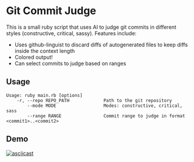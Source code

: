 # Git Commit Judge

This is a small ruby script that uses AI to judge git commits in different styles (constructive, critical, sassy). Features include:
- Uses github-linguist to discard diffs of autogenerated files to keep diffs inside the context length
- Colored output!
- Can select commits to judge based on ranges

## Usage
```
Usage: ruby main.rb [options]
    -r, --repo REPO_PATH             Path to the git repository
        --mode MODE                  Modes: constructive, critical, sass
        --range RANGE                Commit range to judge in format <commit1>..<commit2>
```

## Demo
[![asciicast](https://asciinema.org/a/pUvF3E2ldr8Olle4D0jRuo2MV.svg)](https://asciinema.org/a/pUvF3E2ldr8Olle4D0jRuo2MV)
